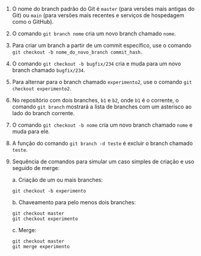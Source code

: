 1. O nome do branch padrão do Git é `master` (para versões mais antigas do Git) ou `main` (para versões mais recentes e serviços de hospedagem como o GitHub).

2. O comando `git branch nome` cria um novo branch chamado `nome`.

3. Para criar um branch a partir de um commit específico, use o comando `git checkout -b nome_do_novo_branch commit_hash`.

4. O comando `git checkout -b bugfix/234` cria e muda para um novo branch chamado `bugfix/234`.

5. Para alternar para o branch chamado `experimento2`, use o comando `git checkout experimento2`.

6. No repositório com dois branches, `b1` e `b2`, onde `b1` é o corrente, o comando `git branch` mostrará a lista de branches com um asterisco ao lado do branch corrente.

7. O comando `git checkout -b nome` cria um novo branch chamado `nome` e muda para ele.

8. A função do comando `git branch -d teste` é excluir o branch chamado `teste`.

9. Sequência de comandos para simular um caso simples de criação e uso seguido de merge:

   a. Criação de um ou mais branches:
      ```
      git checkout -b experimento
      ```
   b. Chaveamento para pelo menos dois branches:
      ```
      git checkout master
      git checkout experimento
      ```
   c. Merge:
      ```
      git checkout master
      git merge experimento
      ```
